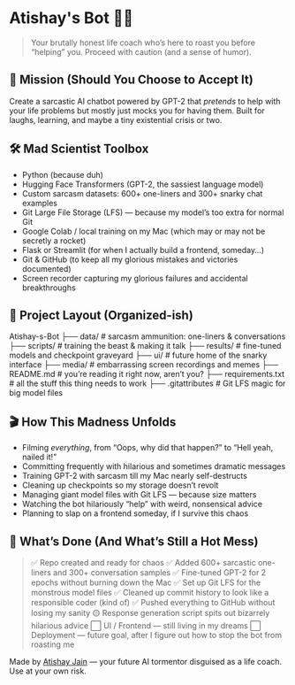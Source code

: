 
# Atishay's Bot 🤖🔥

> Your brutally honest life coach who’s here to roast you before “helping” you. Proceed with caution (and a sense of humor).

## 🎯 Mission (Should You Choose to Accept It)

Create a sarcastic AI chatbot powered by GPT-2 that *pretends* to help with your life problems but mostly just mocks you for having them. Built for laughs, learning, and maybe a tiny existential crisis or two.

## 🛠️ Mad Scientist Toolbox

* Python (because duh)
* Hugging Face Transformers (GPT-2, the sassiest language model)
* Custom sarcasm datasets: 600+ one-liners and 300+ snarky chat examples
* Git Large File Storage (LFS) — because my model’s too extra for normal Git
* Google Colab / local training on my Mac (which may or may not be secretly a rocket)
* Flask or Streamlit (for when I actually build a frontend, someday…)
* Git & GitHub (to keep all my glorious mistakes and victories documented)
* Screen recorder capturing my glorious failures and accidental breakthroughs

## 📁 Project Layout (Organized-ish)

Atishay-s-Bot
├── data/                     # sarcasm ammunition: one-liners & conversations
├── scripts/                  # training the beast & making it talk
├── results/                  # fine-tuned models and checkpoint graveyard
├── ui/                       # future home of the snarky interface
├── media/                    # embarrassing screen recordings and memes
├── README.md                 # you’re reading it right now, aren’t you?
├── requirements.txt          # all the stuff this thing needs to work
├── .gitattributes            # Git LFS magic for big model files

## 🎬 How This Madness Unfolds

* Filming *everything*, from “Oops, why did that happen?” to “Hell yeah, nailed it!”
* Committing frequently with hilarious and sometimes dramatic messages
* Training GPT-2 with sarcasm till my Mac nearly self-destructs
* Cleaning up checkpoints so my storage doesn’t revolt
* Managing giant model files with Git LFS — because size matters
* Watching the bot hilariously “help” with weird, nonsensical advice
* Planning to slap on a frontend someday, if I survive this chaos

## 🧠 What’s Done (And What’s Still a Hot Mess)

> ✅ Repo created and ready for chaos
> ✅ Added 600+ sarcastic one-liners and 300+ conversation samples
> ✅ Fine-tuned GPT-2 for 2 epochs without burning down the Mac
> ✅ Set up Git LFS for the monstrous model files
> ✅ Cleaned up commit history to look like a responsible coder (kind of)
> ✅ Pushed everything to GitHub without losing my sanity
> 🟡 Response generation script spits out bizarrely hilarious advice
> ⬜ UI / Frontend — still living in my dreams
> ⬜ Deployment — future goal, after I figure out how to stop the bot from roasting me



Made by [Atishay Jain](https://github.com/at1shay24) — your future AI tormentor disguised as a life coach. Use at your own risk.
